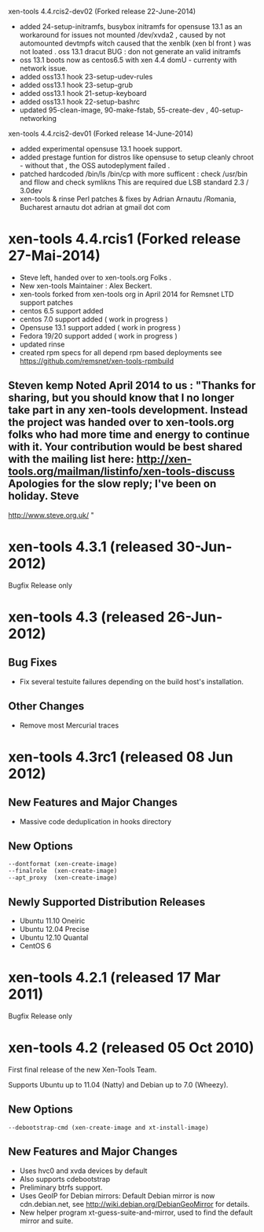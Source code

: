 xen-tools 4.4.rcis2-dev02 (Forked release  22-June-2014)
- added 24-setup-initramfs,
  busybox initramfs for opensuse 13.1 as an workaround for issues not mounted /dev/xvda2 , 
   caused by not automounted devtmpfs witch caused that the xenblk (xen bl front ) was not loated .
  oss 13.1 dracut BUG : don not generate an valid initramfs 
- oss 13.1 boots now  as centos6.5 with xen 4.4 domU - currenty with network issue.
- added oss13.1 hook 23-setup-udev-rules
- added oss13.1 hook 23-setup-grub 
- added oss13.1 hook 21-setup-keyboard
- added oss13.1 hook 22-setup-bashrc
- updated 95-clean-image, 90-make-fstab, 55-create-dev , 40-setup-networking

xen-tools 4.4.rcis2-dev01 (Forked release  14-June-2014)
- added experimental opensuse 13.1 hooek support.
- added prestage funtion for distros like opensuse to setup cleanly chroot - without  that  , the OSS autodeplyment failed .
- patched hardcoded /bin/ls /bin/cp with more sufficent : check /usr/bin and fllow and check symlikns
  This are required due LSB standard 2.3 / 3.0dev
- xen-tools & rinse Perl patches & fixes by Adrian Arnautu /Romania, Bucharest   arnautu dot adrian at gmail dot com

xen-tools 4.4.rcis1 (Forked release  27-Mai-2014)
======================================
 - Steve left, handed over to xen-tools.org Folks .
 - New xen-tools Maintainer : Alex Beckert.
 - xen-tools forked from xen-tools org in April 2014 for Remsnet LTD support patches 
 - centos 6.5 support added
 - centos 7.0 support added ( work in progress )
 - Opensuse 13.1 support added ( work in progress )
 - Fedora 19/20 support added ( work in progress )
 - updated rinse 
 - created rpm specs  for all depend rpm based deployments see https://github.com/remsnet/xen-tools-rpmbuild 

 Steven kemp Noted April 2014 to us :
 "Thanks for sharing, but you should know that I no longer take
  part in any xen-tools development. Instead the project was
  handed over to xen-tools.org folks who had more time and energy to continue  with it.
  Your contribution would be best shared with the mailing list here:
  http://xen-tools.org/mailman/listinfo/xen-tools-discuss
  Apologies for the slow reply; I've been on holiday.
  Steve
  -- 
  http://www.steve.org.uk/ "


xen-tools 4.3.1 (released 30-Jun-2012)
======================================

Bugfix Release only


xen-tools 4.3 (released 26-Jun-2012)
====================================

Bug Fixes
---------

* Fix several testuite failures depending on the build host's
  installation.

Other Changes
-------------

* Remove most Mercurial traces


xen-tools 4.3rc1 (released 08 Jun 2012)
=======================================

New Features and Major Changes
------------------------------

* Massive code deduplication in hooks directory

New Options
-----------

    --dontformat (xen-create-image)
    --finalrole  (xen-create-image)
    --apt_proxy  (xen-create-image)

Newly Supported Distribution Releases
-------------------------------------

* Ubuntu 11.10 Oneiric
* Ubuntu 12.04 Precise
* Ubuntu 12.10 Quantal
* CentOS 6


xen-tools 4.2.1 (released 17 Mar 2011)
======================================

Bugfix Release only


xen-tools 4.2 (released 05 Oct 2010)
====================================

First final release of the new Xen-Tools Team.

Supports Ubuntu up to 11.04 (Natty) and Debian up to 7.0 (Wheezy).


New Options
-----------

    --debootstrap-cmd (xen-create-image and xt-install-image)

New Features and Major Changes
------------------------------

* Uses hvc0 and xvda devices by default
* Also supports cdebootstrap
* Preliminary btrfs support.
* Uses GeoIP for Debian mirrors: Default Debian mirror is now
  cdn.debian.net, see http://wiki.debian.org/DebianGeoMirror for
  details.
* New helper program xt-guess-suite-and-mirror, used to find the
  default mirror and suite.
